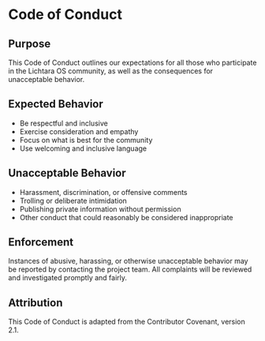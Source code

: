 # Code of Conduct

## Purpose

This Code of Conduct outlines our expectations for all those who participate in the Lichtara OS community, as well as the consequences for unacceptable behavior.

## Expected Behavior

- Be respectful and inclusive
- Exercise consideration and empathy
- Focus on what is best for the community
- Use welcoming and inclusive language

## Unacceptable Behavior

- Harassment, discrimination, or offensive comments
- Trolling or deliberate intimidation
- Publishing private information without permission
- Other conduct that could reasonably be considered inappropriate

## Enforcement

Instances of abusive, harassing, or otherwise unacceptable behavior may be reported by contacting the project team. All complaints will be reviewed and investigated promptly and fairly.

## Attribution

This Code of Conduct is adapted from the Contributor Covenant, version 2.1.
